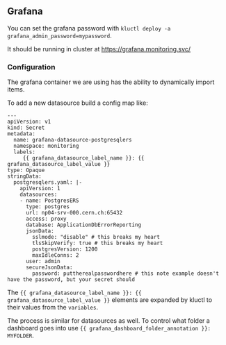 ## Grafana

You can set the grafana password with `kluctl deploy -a grafana_admin_password=mypassword`.

It should be running in cluster at https://grafana.monitoring.svc/

### Configuration
The grafana container we are using has the ability to dynamically import items.

To add a new datasource build a config map like:

```
---
apiVersion: v1
kind: Secret
metadata:
  name: grafana-datasource-postgresqlers
  namespace: monitoring
  labels:
     {{ grafana_datasource_label_name }}: {{ grafana_datasource_label_value }}
type: Opaque
stringData:
  postgresqlers.yaml: |-
    apiVersion: 1
    datasources:
    - name: PostgresERS
      type: postgres
      url: np04-srv-000.cern.ch:65432
      access: proxy
      database: ApplicationDbErrorReporting
      jsonData:
        sslmode: "disable" # this breaks my heart
        tlsSkipVerify: true # this breaks my heart
        postgresVersion: 1200
        maxIdleConns: 2
      user: admin
      secureJsonData:
        password: puttherealpasswordhere # this note example doesn't have the password, but your secret should
```

The `{{ grafana_datasource_label_name }}: {{ grafana_datasource_label_value }}` elements are expanded by kluctl to their values from the `variables`.

The process is similar for datasources as well.  To control what folder a dashboard goes into use `{{ grafana_dashboard_folder_annotation }}: MYFOLDER`.
